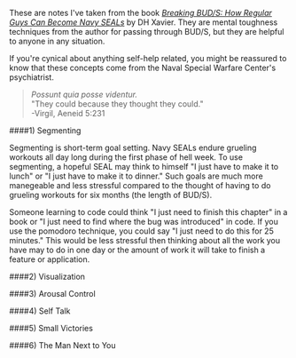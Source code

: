 These are notes I've taken from the book [_Breaking BUD/S: How Regular Guys Can Become Navy SEALs_](https://www.amazon.com/Breaking-BUD-Regular-Become-SEALs/dp/1484087151) by DH Xavier. They are mental toughness techniques from the author for passing through BUD/S, but they are helpful to anyone in any situation.

If you're cynical about anything self-help related, you might be reassured to know that these concepts come from the Naval Special Warfare Center's psychiatrist.

> _Possunt quia posse videntur._  
>  "They could because they thought they could."  
> -Virgil, Aeneid 5:231

####1) Segmenting

Segmenting is short-term goal setting. Navy SEALs endure grueling workouts all day long during the first phase of hell week. To use segmenting, a hopeful SEAL may think to himself "I just have to make it to lunch" or "I just have to make it to dinner." Such goals are much more manegeable and less stressful compared to the thought of having to do grueling workouts for six months (the length of BUD/S).

Someone learning to code could think "I just need to finish this chapter" in a book or "I just need to find where the bug was introduced" in code. If you use the pomodoro technique, you could say "I just need to do this for 25 minutes." This would be less stressful then thinking about all the work you have may to do in one day or the amount of work it will take to finish a feature or application.

####2) Visualization

####3) Arousal Control

####4) Self Talk

####5) Small Victories

####6) The Man Next to You
